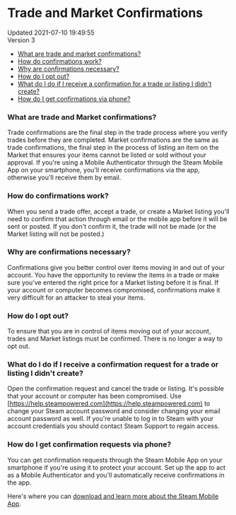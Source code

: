 # Trade and Market Confirmations
Updated 2021-07-10 19:49:55  
Version 3  

* [What are trade and market confirmations?](#whatis)
* [How do confirmations work?](#how)
* [Why are confirmations necessary?](#why)
* [How do I opt out?](#optout)
* [What do I do if I receive a confirmation for a trade or listing I didn't create?](#notrecognized)
* [How do I get confirmations via phone?](#phone)
  
  
### What are trade and Market confirmations?
Trade confirmations are the final step in the trade process where you verify trades before they are completed. Market confirmations are the same as trade confirmations, the final step in the process of listing an item on the Market that ensures your items cannot be listed or sold without your approval. If you're using a Mobile Authenticator through the Steam Mobile App on your smartphone, you'll receive confirmations via the app, otherwise you'll receive them by email.  
  
### How do confirmations work?
When you send a trade offer, accept a trade, or create a Market listing you'll need to confirm that action through email or the mobile app before it will be sent or posted. If you don't confirm it, the trade will not be made (or the Market listing will not be posted.)  
  
### Why are confirmations necessary?
Confirmations give you better control over items moving in and out of your account. You have the opportunity to review the items in a trade or make sure you've entered the right price for a Market listing before it is final. If your account or computer becomes compromised, confirmations make it very difficult for an attacker to steal your items.  
  
### How do I opt out?
To ensure that you are in control of items moving out of your account, trades and Market listings must be confirmed. There is no longer a way to opt out.  
  
### What do I do if I receive a confirmation request for a trade or listing I didn't create?
Open the confirmation request and cancel the trade or listing. It's possible that your account or computer has been compromised. Use [https://help.steampowered.com](https://help.steampowered.com) to change your Steam account password and consider changing your email account password as well. If you're unable to log in to Steam with your account credentials you should contact Steam Support to regain access.  
  
### How do I get confirmation requests via phone?
You can get confirmation requests through the Steam Mobile App on your smartphone if you're using it to protect your account. Set up the app to act as a Mobile Authenticator and you'll automatically receive confirmations in the app.  
  
Here's where you can [download and learn more about the Steam Mobile App](http://store.steampowered.com/mobile).